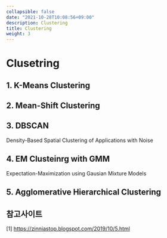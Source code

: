 ```yaml
---
collapsible: false
date: "2021-10-28T10:08:56+09:00"
description: Clustering
title: Clustering
weight: 3
---
```


# Clusetring

## 1. K-Means Clustering

## 2. Mean-Shift Clustering

## 3. DBSCAN

Density-Based Spatial Clustering of Applications with Noise

## 4. EM Clusteinrg with GMM

Expectation-Maximization using Gausian Mixture Models

## 5. Agglomerative Hierarchical Clustering

## 참고사이트
[1] https://zinniastop.blogspot.com/2019/10/5.html
